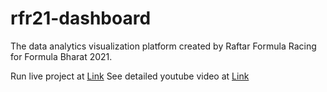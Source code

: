 # rfr21-dashboard
The data analytics visualization platform created by Raftar Formula Racing for Formula Bharat 2021.

Run live project at [Link](https://dashboard.ankitsanghvi.live)
See detailed youtube video at [Link](https://youtu.be/0DqfXxiyxNo)
